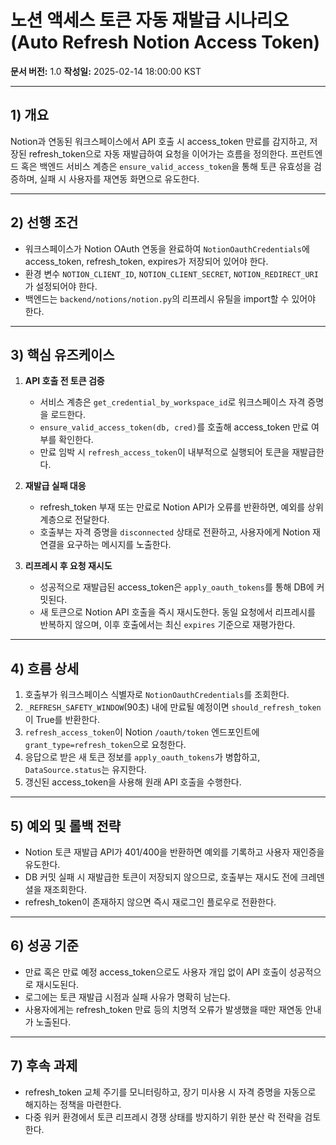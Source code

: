 # 노션 액세스 토큰 자동 재발급 시나리오 (Auto Refresh Notion Access Token)
**문서 버전:** 1.0
**작성일:** 2025-02-14 18:00:00 KST

---

## 1) 개요
Notion과 연동된 워크스페이스에서 API 호출 시 access_token 만료를 감지하고, 저장된 refresh_token으로 자동 재발급하여 요청을 이어가는 흐름을 정의한다. 프런트엔드 혹은 백엔드 서비스 계층은 `ensure_valid_access_token`을 통해 토큰 유효성을 검증하며, 실패 시 사용자를 재연동 화면으로 유도한다.

---

## 2) 선행 조건
- 워크스페이스가 Notion OAuth 연동을 완료하여 `NotionOauthCredentials`에 access_token, refresh_token, expires가 저장되어 있어야 한다.
- 환경 변수 `NOTION_CLIENT_ID`, `NOTION_CLIENT_SECRET`, `NOTION_REDIRECT_URI`가 설정되어야 한다.
- 백엔드는 `backend/notions/notion.py`의 리프레시 유틸을 import할 수 있어야 한다.

---

## 3) 핵심 유즈케이스
1. **API 호출 전 토큰 검증**
   - 서비스 계층은 `get_credential_by_workspace_id`로 워크스페이스 자격 증명을 로드한다.
   - `ensure_valid_access_token(db, cred)`를 호출해 access_token 만료 여부를 확인한다.
   - 만료 임박 시 `refresh_access_token`이 내부적으로 실행되어 토큰을 재발급한다.

2. **재발급 실패 대응**
   - refresh_token 부재 또는 만료로 Notion API가 오류를 반환하면, 예외를 상위 계층으로 전달한다.
   - 호출부는 자격 증명을 `disconnected` 상태로 전환하고, 사용자에게 Notion 재연결을 요구하는 메시지를 노출한다.

3. **리프레시 후 요청 재시도**
   - 성공적으로 재발급된 access_token은 `apply_oauth_tokens`를 통해 DB에 커밋된다.
   - 새 토큰으로 Notion API 호출을 즉시 재시도한다. 동일 요청에서 리프레시를 반복하지 않으며, 이후 호출에서는 최신 `expires` 기준으로 재평가한다.

---

## 4) 흐름 상세
1. 호출부가 워크스페이스 식별자로 `NotionOauthCredentials`를 조회한다.
2. `_REFRESH_SAFETY_WINDOW`(90초) 내에 만료될 예정이면 `should_refresh_token`이 True를 반환한다.
3. `refresh_access_token`이 Notion `/oauth/token` 엔드포인트에 `grant_type=refresh_token`으로 요청한다.
4. 응답으로 받은 새 토큰 정보를 `apply_oauth_tokens`가 병합하고, `DataSource.status`는 유지한다.
5. 갱신된 access_token을 사용해 원래 API 호출을 수행한다.

---

## 5) 예외 및 롤백 전략
- Notion 토큰 재발급 API가 401/400을 반환하면 예외를 기록하고 사용자 재인증을 유도한다.
- DB 커밋 실패 시 재발급한 토큰이 저장되지 않으므로, 호출부는 재시도 전에 크레덴셜을 재조회한다.
- refresh_token이 존재하지 않으면 즉시 재로그인 플로우로 전환한다.

---

## 6) 성공 기준
- 만료 혹은 만료 예정 access_token으로도 사용자 개입 없이 API 호출이 성공적으로 재시도된다.
- 로그에는 토큰 재발급 시점과 실패 사유가 명확히 남는다.
- 사용자에게는 refresh_token 만료 등의 치명적 오류가 발생했을 때만 재연동 안내가 노출된다.

---

## 7) 후속 과제
- refresh_token 교체 주기를 모니터링하고, 장기 미사용 시 자격 증명을 자동으로 해지하는 정책을 마련한다.
- 다중 워커 환경에서 토큰 리프레시 경쟁 상태를 방지하기 위한 분산 락 전략을 검토한다.
